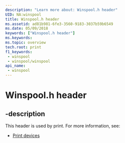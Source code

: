 ```yaml
---
description: "Learn more about: Winspool.h header"
UID: NA:winspool
title: Winspool.h header
ms.assetid: ad81b981-6fe3-3560-9183-3037b59b6549
ms.date: 05/09/2018
keywords: ["Winspool.h header"]
ms.keywords: 
ms.topic: overview
tech.root: print
f1_keywords:
 - winspool
 - winspool/winspool
api_name:
 - winspool
---
```


# Winspool.h header


## -description

This header is used by print. For more information, see:

- [Print devices](../_print/index.md)

